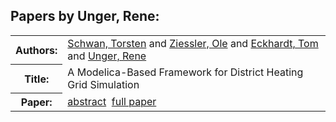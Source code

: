<h2>Papers by Unger, Rene:</h2>
<!-- Begin papers -->
<table>
<tr><th>Authors:</th><td>
<a href="../authors/author_217.html">Schwan, Torsten</a> and 
<a href="../authors/author_266.html">Ziessler, Ole</a> and 
<a href="../authors/author_053.html">Eckhardt, Tom</a> and 
<a href="../authors/author_243.html">Unger, Rene</a>
</td></tr>
<tr><th>Title:  </th><td>A Modelica-Based Framework for District Heating Grid Simulation</td></tr>
<tr><th>Paper:  </th><td><a href="../abstracts/Modelica2019abstract2B1.pdf">abstract</a>&nbsp;&nbsp;<a href="../papers/Modelica2019paper2B1.pdf">full paper</a></td></tr>
</table>
<br>
<!-- End papers -->